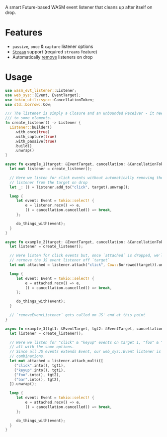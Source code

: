 <!-- cargo-rdme start -->

A smart Future-based WASM event listener that cleans up after itself on drop.

# Features

- `passive`, `once` & `capture` listener options
- [`Stream`](futures_core::Stream) support (required `streams` feature)
- Automatically [remove](https://developer.mozilla.org/en-US/docs/Web/API/EventTarget/removeEventListener) listeners
  on drop

# Usage

```rust
use wasm_evt_listener::Listener;
use web_sys::{Event, EventTarget};
use tokio_util::sync::CancellationToken;
use std::borrow::Cow;

/// The listener is simply a Closure and an unbounded Receiver - it needs to get attached
/// to some elements.
fn create_listener() -> Listener {
  Listener::builder()
    .with_once(true)
    .with_capture(true)
    .with_passive(true)
    .build()
    .unwrap()
}

async fn example_1(target: &EventTarget, cancellation: &CancellationToken) {
  let mut listener = create_listener();

  // Here we listen for click events without automatically removing the
  // listener from the target on drop
  let _: () = listener.add_to("click", target).unwrap();

  loop {
     let event: Event = tokio::select! {
         e = listener.recv() => e,
         () = cancellation.cancelled() => break,
     };

     do_things_with(event);
  }
}

async fn example_2(target: &EventTarget, cancellation: &CancellationToken) {
  let listener = create_listener();

  // Here listen for click events but, once `attached` is dropped, we'll
  // rermove the JS event listener off `target`
  let mut attached = listener.attach("click", Cow::Borrowed(target)).unwrap();

  loop {
     let event: Event = tokio::select! {
         e = attached.recv() => e,
         () = cancellation.cancelled() => break,
     };

     do_things_with(event);
  }

  // `removeEventListener` gets called on JS' end at this point
}

async fn example_3(tgt1: &EventTarget, tgt2: &EventTarget, cancellation: &CancellationToken) {
  let listener = create_listener();

  // Here we listen for "click" & "keyup" events on target 1, "foo" & "bar" events on target 2,
  // all with the same options.
  // Since all JS events extends Event, our web_sys::Event listener is valid for all of the
  // combinations.
  let mut attached = listener.attach_multi([
    ("click".into(), tgt1),
    ("keyup".into(), tgt1),
    ("foo".into(), tgt2),
    ("bar".into(), tgt2),
  ]).unwrap();

  loop {
     let event: Event = tokio::select! {
         e = attached.recv() => e,
         () = cancellation.cancelled() => break,
     };

     do_things_with(event);
  }
}

```

<!-- cargo-rdme end -->
